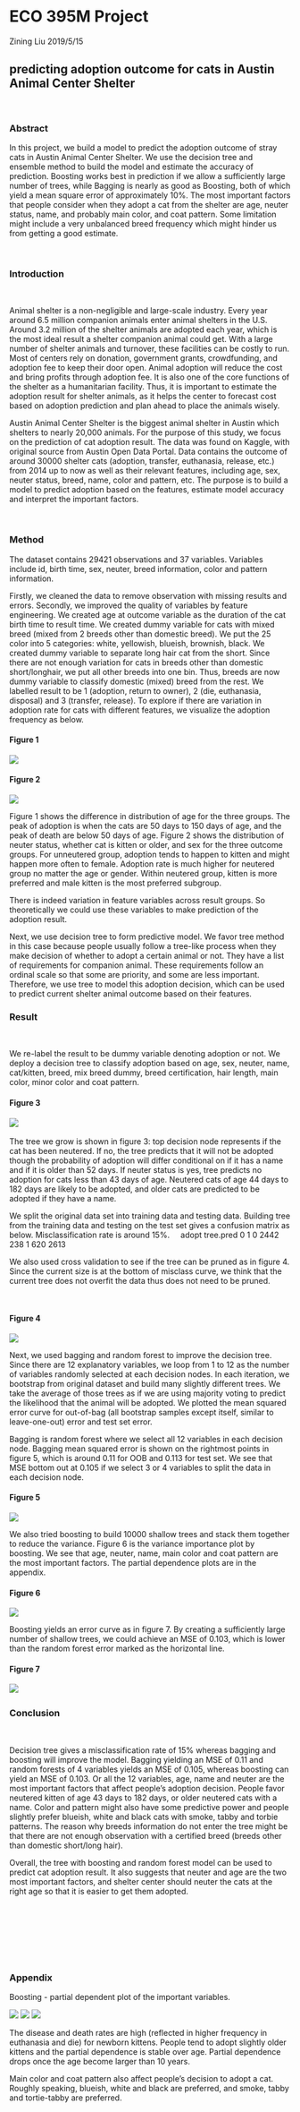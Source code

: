 ECO 395M Project
================
Zining Liu
2019/5/15

predicting adoption outcome for cats in Austin Animal Center Shelter
--------------------------------------------------------------------

   

### Abstract

In this project, we build a model to predict the adoption outcome of stray cats in Austin Animal Center Shelter. We use the decision tree and ensemble method to build the model and estimate the accuracy of prediction. Boosting works best in prediction if we allow a sufficiently large number of trees, while Bagging is nearly as good as Boosting, both of which yield a mean square error of approximately 10%. The most important factors that people consider when they adopt a cat from the shelter are age, neuter status, name, and probably main color, and coat pattern. Some limitation might include a very unbalanced breed frequency which might hinder us from getting a good estimate.

   

### Introduction

   

Animal shelter is a non-negligible and large-scale industry. Every year around 6.5 million companion animals enter animal shelters in the U.S. Around 3.2 million of the shelter animals are adopted each year, which is the most ideal result a shelter companion animal could get. With a large number of shelter animals and turnover, these facilities can be costly to run. Most of centers rely on donation, government grants, crowdfunding, and adoption fee to keep their door open. Animal adoption will reduce the cost and bring profits through adoption fee. It is also one of the core functions of the shelter as a humanitarian facility. Thus, it is important to estimate the adoption result for shelter animals, as it helps the center to forecast cost based on adoption prediction and plan ahead to place the animals wisely.

Austin Animal Center Shelter is the biggest animal shelter in Austin which shelters to nearly 20,000 animals. For the purpose of this study, we focus on the prediction of cat adoption result. The data was found on Kaggle, with original source from Austin Open Data Portal. Data contains the outcome of around 30000 shelter cats (adoption, transfer, euthanasia, release, etc.) from 2014 up to now as well as their relevant features, including age, sex, neuter status, breed, name, color and pattern, etc. The purpose is to build a model to predict adoption based on the features, estimate model accuracy and interpret the important factors.

   

### Method

The dataset contains 29421 observations and 37 variables. Variables include id, birth time, sex, neuter, breed information, color and pattern information.

Firstly, we cleaned the data to remove observation with missing results and errors. Secondly, we improved the quality of variables by feature engineering. We created age at outcome variable as the duration of the cat birth time to result time. We created dummy variable for cats with mixed breed (mixed from 2 breeds other than domestic breed). We put the 25 color into 5 categories: white, yellowish, blueish, brownish, black. We created dummy variable to separate long hair cat from the short. Since there are not enough variation for cats in breeds other than domestic short/longhair, we put all other breeds into one bin. Thus, breeds are now dummy variable to classify domestic (mixed) breed from the rest. We labelled result to be 1 (adoption, return to owner), 2 (die, euthanasia, disposal) and 3 (transfer, release). To explore if there are variation in adoption rate for cats with different features, we visualize the adoption frequency as below.

#### Figure 1

![](/1.png)

#### Figure 2

![](/2.png)

Figure 1 shows the difference in distribution of age for the three groups. The peak of adoption is when the cats are 50 days to 150 days of age, and the peak of death are below 50 days of age. Figure 2 shows the distribution of neuter status, whether cat is kitten or older, and sex for the three outcome groups. For unneutered group, adoption tends to happen to kitten and might happen more often to female. Adoption rate is much higher for neutered group no matter the age or gender. Within neutered group, kitten is more preferred and male kitten is the most preferred subgroup.

There is indeed variation in feature variables across result groups. So theoretically we could use these variables to make prediction of the adoption result.

Next, we use decision tree to form predictive model. We favor tree method in this case because people usually follow a tree-like process when they make decision of whether to adopt a certain animal or not. They have a list of requirements for companion animal. These requirements follow an ordinal scale so that some are priority, and some are less important. Therefore, we use tree to model this adoption decision, which can be used to predict current shelter animal outcome based on their features.
   

### Result

   

We re-label the result to be dummy variable denoting adoption or not. We deploy a decision tree to classify adoption based on age, sex, neuter, name, cat/kitten, breed, mix breed dummy, breed certification, hair length, main color, minor color and coat pattern.

#### Figure 3

![](/3.png) 

The tree we grow is shown in figure 3: top decision node represents if the cat has been neutered. If no, the tree predicts that it will not be adopted though the probability of adoption will differ conditional on if it has a name and if it is older than 52 days. If neuter status is yes, tree predicts no adoption for cats less than 43 days of age. Neutered cats of age 44 days to 182 days are likely to be adopted, and older cats are predicted to be adopted if they have a name.
   

We split the original data set into training data and testing data. Building tree from the training data and testing on the test set gives a confusion matrix as below. Misclassification rate is around 15%.
    adopt tree.pred 0 1 0 2442 238 1 620 2613

We also used cross validation to see if the tree can be pruned as in figure 4. Since the current size is at the bottom of misclass curve, we think that the current tree does not overfit the data thus does not need to be pruned.

   

#### Figure 4

![](/4.png)

Next, we used bagging and random forest to improve the decision tree. Since there are 12 explanatory variables, we loop from 1 to 12 as the number of variables randomly selected at each decision nodes. In each iteration, we bootstrap from original dataset and build many slightly different trees. We take the average of those trees as if we are using majority voting to predict the likelihood that the animal will be adopted. We plotted the mean squared error curve for out-of-bag (all bootstrap samples except itself, similar to leave-one-out) error and test set error.

Bagging is random forest where we select all 12 variables in each decision node. Bagging mean squared error is shown on the rightmost points in figure 5, which is around 0.11 for OOB and 0.113 for test set. We see that MSE bottom out at 0.105 if we select 3 or 4 variables to split the data in each decision node.

#### Figure 5

![](/5.png)

We also tried boosting to build 10000 shallow trees and stack them together to reduce the variance. Figure 6 is the variance importance plot by boosting. We see that age, neuter, name, main color and coat pattern are the most important factors. The partial dependence plots are in the appendix.

#### Figure 6

![](/6.png) 

Boosting yields an error curve as in figure 7. By creating a sufficiently large number of shallow trees, we could achieve an MSE of 0.103, which is lower than the random forest error marked as the horizontal line.

#### Figure 7

![](/7.png)  

### Conclusion

   

Decision tree gives a misclassification rate of 15% whereas bagging and boosting will improve the model. Bagging yielding an MSE of 0.11 and random forests of 4 variables yields an MSE of 0.105, whereas boosting can yield an MSE of 0.103. Or all the 12 variables, age, name and neuter are the most important factors that affect people’s adoption decision. People favor neutered kitten of age 43 days to 182 days, or older neutered cats with a name. Color and pattern might also have some predictive power and people slightly prefer blueish, white and black cats with smoke, tabby and torbie patterns. The reason why breeds information do not enter the tree might be that there are not enough observation with a certified breed (breeds other than domestic short/long hair).

Overall, the tree with boosting and random forest model can be used to predict cat adoption result. It also suggests that neuter and age are the two most important factors, and shelter center should neuter the cats at the right age so that it is easier to get them adopted.

   


</br>


</br>

</br>


</br>

### Appendix

Boosting - partial dependent plot of the important variables.

![](8.png)
![](/9.png)
![](/10.png)

The disease and death rates are high (reflected in higher frequency in euthanasia and die) for newborn kittens. People tend to adopt slightly older kittens and the partial dependence is stable over age. Partial dependence drops once the age become larger than 10 years.

Main color and coat pattern also affect people’s decision to adopt a cat. Roughly speaking, blueish, white and black are preferred, and smoke, tabby and tortie-tabby are preferred.
